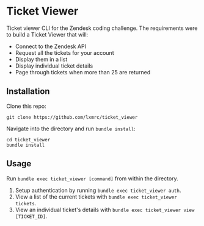 # Ticket Viewer

Ticket viewer CLI for the Zendesk coding challenge. The requirements were to build a Ticket Viewer that will:

 - Connect to the Zendesk API
 - Request all the tickets for your account
 - Display them in a list
 - Display individual ticket details
 - Page through tickets when more than 25 are returned

## Installation

Clone this repo:

```
git clone https://github.com/lxmrc/ticket_viewer
```

Navigate into the directory and run `bundle install`:

```
cd ticket_viewer
bundle install
```

## Usage

Run `bundle exec ticket_viewer [command]` from within the directory.

1. Setup authentication by running `bundle exec ticket_viewer auth`.
2. View a list of the current tickets with `bundle exec ticket_viewer tickets`.
3. View an individual ticket's details with `bundle exec ticket_viewer view [TICKET_ID]`.

